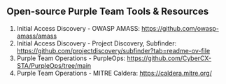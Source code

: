 ## Open-source Purple Team Tools & Resources

1. Initial Access Discovery - OWASP AMASS: https://github.com/owasp-amass/amass
2. Initial Access Discovery - Project Discovery, Subfinder: https://github.com/projectdiscovery/subfinder?tab=readme-ov-file
3. Purple Team Operations - PurpleOps: https://github.com/CyberCX-STA/PurpleOps/tree/main
4. Purple Team Operations - MITRE Caldera: https://caldera.mitre.org/
